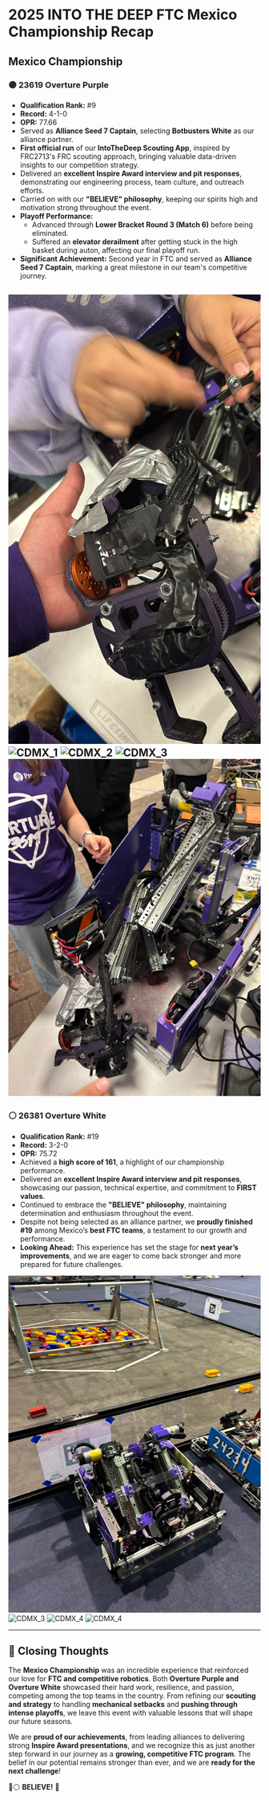 # **2025 INTO THE DEEP FTC Mexico Championship Recap**

## **Mexico Championship**

### **🟣 23619 Overture Purple**

- **Qualification Rank:** #9
- **Record:** 4-1-0
- **OPR:** 77.66
- Served as **Alliance Seed 7 Captain**, selecting **Botbusters White** as our alliance partner.
- **First official run** of our **IntoTheDeep Scouting App**, inspired by FRC2713's FRC scouting approach, bringing valuable data-driven insights to our competition strategy.
- Delivered an **excellent Inspire Award interview and pit responses**, demonstrating our engineering process, team culture, and outreach efforts.
- Carried on with our **"BELIEVE" philosophy**, keeping our spirits high and motivation strong throughout the event.
- **Playoff Performance:**
  - Advanced through **Lower Bracket Round 3 (Match 6)** before being eliminated.
  - Suffered an **elevator derailment** after getting stuck in the high basket during auton, affecting our final playoff run.
- **Significant Achievement:** Second year in FTC and served as **Alliance Seed 7 Captain**, marking a great milestone in our team's competitive journey.

![Diavel Derrailment](Pics/CDMX/Diavel_Derrailment.jpeg)
![CDMX_1](Pics/CDMX/IMG_3966.JPG)
![CDMX_2](Pics/CDMX/IMG_3972.JPG)
![CDMX_3](Pics/CDMX/IMG_3735.JPG)
![CDMX_3](Pics/CDMX/WhatsApp%20Image%202025-03-15%20at%207.19.56%20PM.jpeg)
---

### **⚪ 26381 Overture White**

- **Qualification Rank:** #19
- **Record:** 3-2-0
- **OPR:** 75.72
- Achieved a **high score of 161**, a highlight of our championship performance.
- Delivered an **excellent Inspire Award interview and pit responses**, showcasing our passion, technical expertise, and commitment to **FIRST values**.
- Continued to embrace the **"BELIEVE" philosophy**, maintaining determination and enthusiasm throughout the event.
- Despite not being selected as an alliance partner, we **proudly finished #19** among Mexico’s **best FTC teams**, a testament to our growth and performance.
- **Looking Ahead:** This experience has set the stage for **next year’s improvements**, and we are eager to come back stronger and more prepared for future challenges.

![Valkyrie_Field](Pics/CDMX/Valkyrie_Field.jpeg)
![CDMX_3](Pics/CDMX/IMG_3836.JPG)
![CDMX_4](Pics/CDMX/FTC_0027.JPG)
![CDMX_4](Pics/CDMX/FTC_0029.JPG)


---

## **🏁 Closing Thoughts**

The **Mexico Championship** was an incredible experience that reinforced our love for **FTC and competitive robotics**. Both **Overture Purple and Overture White** showcased their hard work, resilience, and passion, competing among the top teams in the country. From refining our **scouting and strategy** to handling **mechanical setbacks** and **pushing through intense playoffs**, we leave this event with valuable lessons that will shape our future seasons.

We are **proud of our achievements**, from leading alliances to delivering strong **Inspire Award presentations**, and we recognize this as just another step forward in our journey as a **growing, competitive FTC program**. The belief in our potential remains stronger than ever, and we are **ready for the next challenge**!

💜⚪ **BELIEVE!** 🚀
